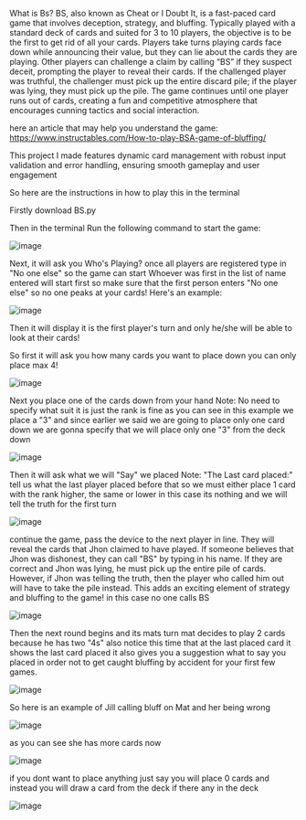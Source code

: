 What is Bs?
BS, also known as Cheat or I Doubt It, is a fast-paced card game that involves deception, strategy, and bluffing. Typically played with a standard deck of cards and suited for 3 to 10 players, the objective is to be the first to get rid of all your cards. Players take turns playing cards face down while announcing their value, but they can lie about the cards they are playing. Other players can challenge a claim by calling “BS” if they suspect deceit, prompting the player to reveal their cards. If the challenged player was truthful, the challenger must pick up the entire discard pile; if the player was lying, they must pick up the pile. The game continues until one player runs out of cards, creating a fun and competitive atmosphere that encourages cunning tactics and social interaction.

here an article that may help you understand the game: https://www.instructables.com/How-to-play-BSA-game-of-bluffing/

This project I made features dynamic card management with robust input validation and error handling, ensuring smooth gameplay and user engagement

So here are the instructions in how to play this in the terminal

Firstly download BS.py

Then in the terminal Run the following command to start the game:

![image](https://github.com/user-attachments/assets/1d563926-7fe7-4ebc-be32-770defa516d2)


Next, it will ask you Who's Playing? once all players are registered type in "No one else" so the game can start
Whoever was first in the list of name entered will start first so make sure that the first person enters "No one else" so no one peaks at your cards!
Here's an example:

![image](https://github.com/user-attachments/assets/2767bee0-b9e4-4fa8-ae2f-8d49c032295d)





Then it will display it is the first player's turn and only he/she will be able to look at their cards!



So first it will ask you how many cards you want to place down you can only place max 4!

![image](https://github.com/user-attachments/assets/45403281-794b-4790-829f-1ae4b22c8c82)

Next you place one of the cards down from your hand
Note: No need to specify what suit it is just the rank is fine
as you can see in this example we place a "3"
and since earlier we said we are going to place only one card down
we are gonna specify that we will place only one "3" from the deck down

![image](https://github.com/user-attachments/assets/8fffcd80-baf1-4b72-aeed-172606b7eed1)


Then it will ask what we will "Say" we placed
Note: "The Last card placed:" tell us what the last player placed before that so we must either place 1 card with the rank higher, the same or lower 
in this case its nothing
and we will tell the truth for the first turn 

![image](https://github.com/user-attachments/assets/751f79a4-1292-4a66-8dba-d88f48193357)

continue the game, pass the device to the next player in line. They will reveal the cards that Jhon claimed to have played. If someone believes that Jhon was dishonest, they can call "BS" by typing in his name. If they are correct and Jhon was lying, he must pick up the entire pile of cards. However, if Jhon was telling the truth, then the player who called him out will have to take the pile instead. This adds an exciting element of strategy and bluffing to the game!
in this case no one calls BS

![image](https://github.com/user-attachments/assets/d54258d0-8e8a-4827-ad34-c4c57e72b1a1)


Then the next round begins and its mats turn
mat decides to play 2 cards because he has two "4s"
also notice this time that at the last placed card it shows the last card placed
it also gives you a suggestion what to say you placed in order not to get caught bluffing by accident for your first few games.

![image](https://github.com/user-attachments/assets/bba50ebf-0b19-4c54-9099-32b94e83a170)


So here is an example of Jill calling bluff on Mat and her being wrong

![image](https://github.com/user-attachments/assets/080133df-7268-491d-841e-eb7b564488b0)


as you can see she has more cards now

![image](https://github.com/user-attachments/assets/98f305a7-7b87-4d78-a8e7-4552197324a6)

if you dont want to place anything just say you will place 0 cards and instead you will draw a card from the deck if there any in the deck

![image](https://github.com/user-attachments/assets/93e70fb3-5eab-4940-9852-990535dcbcba)












